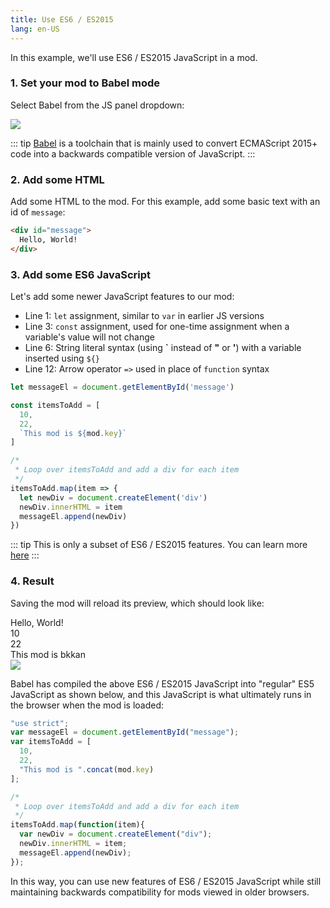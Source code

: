 ```yaml
---
title: Use ES6 / ES2015
lang: en-US
---
```


In this example, we'll use ES6 / ES2015 JavaScript in a mod.

### 1. Set your mod to Babel mode

Select Babel from the JS panel dropdown:

<img src="https://res.cloudinary.com/component/image/upload/c_scale,w_1200/v1534862351/js-01_zggtos.png">

::: tip
[Babel](https://babeljs.io/docs/en) is a toolchain that is mainly used to convert ECMAScript 2015+ code into a backwards compatible version of JavaScript.
:::

### 2. Add some HTML

Add some HTML to the mod. For this example, add some basic text with an id of `message`:

```html
<div id="message">
  Hello, World!
</div>
```

### 3. Add some ES6 JavaScript

Let's add some newer JavaScript features to our mod:

- Line 1: `let` assignment, similar to `var` in earlier JS versions
- Line 3: `const` assignment, used for one-time assignment when a variable's value will not change
- Line 6: String literal syntax (using **\`** instead of **"** or **'**) with a variable inserted using `${}`
- Line 12: Arrow operator `=>` used in place of `function` syntax

```js
let messageEl = document.getElementById('message')

const itemsToAdd = [
  10,
  22,
  `This mod is ${mod.key}`
]

/* 
 * Loop over itemsToAdd and add a div for each item 
 */
itemsToAdd.map(item => {
  let newDiv = document.createElement('div')
  newDiv.innerHTML = item
  messageEl.append(newDiv)
})
```

::: tip
This is only a subset of ES6 / ES2015 features. You can learn more [here](https://babeljs.io/docs/en/learn)
:::

### 4. Result

Saving the mod will reload its preview, which should look like:

<div>
  Hello, World!
  <div>10</div>
  <div>22</div>
  <div>This mod is bkkan</div>
</div>

<img src="https://res.cloudinary.com/component/image/upload/c_scale,w_1200/v1534863933/es6-02_jxgjb3.png">

Babel has compiled the above ES6 / ES2015 JavaScript into "regular" ES5 JavaScript as shown below, and this JavaScript is what ultimately runs in the browser when the mod is loaded:

```js
"use strict";
var messageEl = document.getElementById("message");
var itemsToAdd = [
  10,
  22,
  "This mod is ".concat(mod.key)
];

/*
 * Loop over itemsToAdd and add a div for each item
 */
itemsToAdd.map(function(item){
  var newDiv = document.createElement("div");
  newDiv.innerHTML = item;
  messageEl.append(newDiv);
});
```

In this way, you can use new features of ES6 / ES2015 JavaScript while still maintaining backwards compatibility for mods viewed in older browsers.